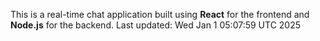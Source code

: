 This is a real-time chat application built using **React** for the frontend and **Node.js** for the backend.
Last updated: Wed Jan  1 05:07:59 UTC 2025
